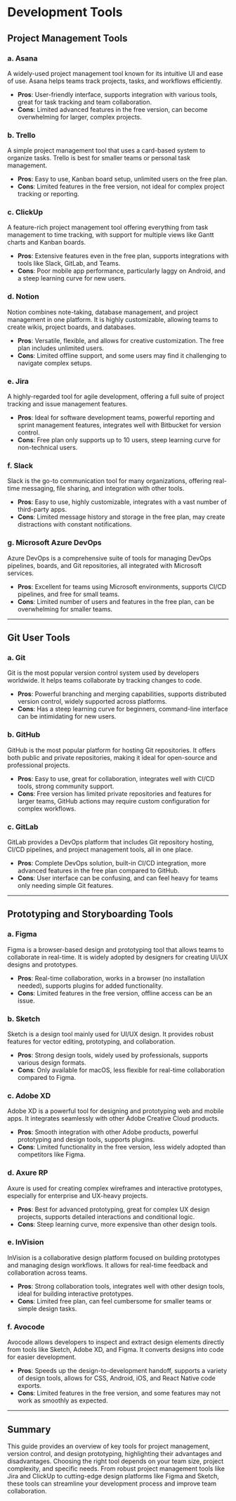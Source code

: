 # Development Tools

## Project Management Tools

### a. **Asana**
A widely-used project management tool known for its intuitive UI and ease of use. Asana helps teams track projects, tasks, and workflows efficiently.

- **Pros**: User-friendly interface, supports integration with various tools, great for task tracking and team collaboration.
- **Cons**: Limited advanced features in the free version, can become overwhelming for larger, complex projects.

### b. **Trello**
A simple project management tool that uses a card-based system to organize tasks. Trello is best for smaller teams or personal task management.

- **Pros**: Easy to use, Kanban board setup, unlimited users on the free plan.
- **Cons**: Limited features in the free version, not ideal for complex project tracking or reporting.

### c. **ClickUp**
A feature-rich project management tool offering everything from task management to time tracking, with support for multiple views like Gantt charts and Kanban boards.

- **Pros**: Extensive features even in the free plan, supports integrations with tools like Slack, GitLab, and Teams.
- **Cons**: Poor mobile app performance, particularly laggy on Android, and a steep learning curve for new users.

### d. **Notion**
Notion combines note-taking, database management, and project management in one platform. It is highly customizable, allowing teams to create wikis, project boards, and databases.

- **Pros**: Versatile, flexible, and allows for creative customization. The free plan includes unlimited users.
- **Cons**: Limited offline support, and some users may find it challenging to navigate complex setups.

### e. **Jira**
A highly-regarded tool for agile development, offering a full suite of project tracking and issue management features.

- **Pros**: Ideal for software development teams, powerful reporting and sprint management features, integrates well with Bitbucket for version control.
- **Cons**: Free plan only supports up to 10 users, steep learning curve for non-technical users.

### f. **Slack**
Slack is the go-to communication tool for many organizations, offering real-time messaging, file sharing, and integration with other tools.

- **Pros**: Easy to use, highly customizable, integrates with a vast number of third-party apps.
- **Cons**: Limited message history and storage in the free plan, may create distractions with constant notifications.

### g. **Microsoft Azure DevOps**
Azure DevOps is a comprehensive suite of tools for managing DevOps pipelines, boards, and Git repositories, all integrated with Microsoft services.

- **Pros**: Excellent for teams using Microsoft environments, supports CI/CD pipelines, and free for small teams.
- **Cons**: Limited number of users and features in the free plan, can be overwhelming for smaller teams.

---

## Git User Tools

### a. **Git**
Git is the most popular version control system used by developers worldwide. It helps teams collaborate by tracking changes to code.

- **Pros**: Powerful branching and merging capabilities, supports distributed version control, widely supported across platforms.
- **Cons**: Has a steep learning curve for beginners, command-line interface can be intimidating for new users.

### b. **GitHub**
GitHub is the most popular platform for hosting Git repositories. It offers both public and private repositories, making it ideal for open-source and professional projects.

- **Pros**: Easy to use, great for collaboration, integrates well with CI/CD tools, strong community support.
- **Cons**: Free version has limited private repositories and features for larger teams, GitHub actions may require custom configuration for complex workflows.

### c. **GitLab**
GitLab provides a DevOps platform that includes Git repository hosting, CI/CD pipelines, and project management tools, all in one place.

- **Pros**: Complete DevOps solution, built-in CI/CD integration, more advanced features in the free plan compared to GitHub.
- **Cons**: User interface can be confusing, and can feel heavy for teams only needing simple Git features.

---

## Prototyping and Storyboarding Tools

### a. **Figma**
Figma is a browser-based design and prototyping tool that allows teams to collaborate in real-time. It is widely adopted by designers for creating UI/UX designs and prototypes.

- **Pros**: Real-time collaboration, works in a browser (no installation needed), supports plugins for added functionality.
- **Cons**: Limited features in the free version, offline access can be an issue.

### b. **Sketch**
Sketch is a design tool mainly used for UI/UX design. It provides robust features for vector editing, prototyping, and collaboration.

- **Pros**: Strong design tools, widely used by professionals, supports various design formats.
- **Cons**: Only available for macOS, less flexible for real-time collaboration compared to Figma.

### c. **Adobe XD**
Adobe XD is a powerful tool for designing and prototyping web and mobile apps. It integrates seamlessly with other Adobe Creative Cloud products.

- **Pros**: Smooth integration with other Adobe products, powerful prototyping and design tools, supports plugins.
- **Cons**: Limited functionality in the free version, less widely adopted than competitors like Figma.

### d. **Axure RP**
Axure is used for creating complex wireframes and interactive prototypes, especially for enterprise and UX-heavy projects.

- **Pros**: Best for advanced prototyping, great for complex UX design projects, supports detailed interactions and conditional logic.
- **Cons**: Steep learning curve, more expensive than other design tools.

### e. **InVision**
InVision is a collaborative design platform focused on building prototypes and managing design workflows. It allows for real-time feedback and collaboration across teams.

- **Pros**: Strong collaboration tools, integrates well with other design tools, ideal for building interactive prototypes.
- **Cons**: Limited free plan, can feel cumbersome for smaller teams or simple design tasks.

### f. **Avocode**
Avocode allows developers to inspect and extract design elements directly from tools like Sketch, Adobe XD, and Figma. It converts designs into code for easier development.

- **Pros**: Speeds up the design-to-development handoff, supports a variety of design tools, allows for CSS, Android, iOS, and React Native code exports.
- **Cons**: Limited features in the free version, and some features may not work as smoothly as expected.

---

## Summary

This guide provides an overview of key tools for project management, version control, and design prototyping, highlighting their advantages and disadvantages. Choosing the right tool depends on your team size, project complexity, and specific needs. From robust project management tools like Jira and ClickUp to cutting-edge design platforms like Figma and Sketch, these tools can streamline your development process and improve team collaboration.
